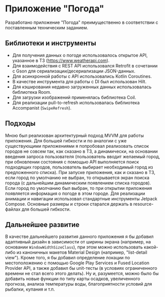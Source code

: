 ﻿# Приложение "Погода"
Разработано приложение "Погода" преимущественно в соответствии с поставленным техническим заданием.
## Библиотеки и инструменты
- Для получения данных о погоде использовалось открытое API, указанное в ТЗ (https://www.weatherapi.com).
- Для взаимодействия с REST API использовался Retrofit в сочетании с Gson для сериализации/десериализации JSON-данных.
- Для асинхронной работы с API использовались Kotlin Coroutines.
- В качестве инструмента для работы с DI был использован Hilt.
- Для кэширования недавно загруженных данных использовалась библиотека Room.
- Для загрузки изображений применялась библиотека Coil.
- Для реализации pull-to-refresh использовалась библиотека Accompanist (`SwipeRefresh`).
## Подходы
Мною был реализован архитектурный подход MVVM для работы приложения. Для большей гибкости и по аналогии с уже существующими приложениями я попробовал реализовать список городов не совсем так, как сказано в ТЗ, а динамически, на основании введения запроса пользователя (пользователь вводит желаемый город, при обновлении состояния с помощью API выполняется поиск подходящих городов, пользователь выбирает необходимый город из предложенного списка). При запуске приложения, как и сказано в ТЗ, если город по умолчанию не выбран, то открывается экран поиска города (с дальнейшим динамическим появлением списка городов). Если город по умолчанию был выбран, то при открытии приложения появляется информация о погоде в этом городе. Для реализации анимации и навигации использовал стандартные инструменты Jetpack Compose. Основные размеры и строки старался держать в resource-файлах для большей гибкости. 
## Дальнейшее развитие
В качестве дальнейшего развития данного приложения я бы добавил адаптивный дизайн в зависимости от ширины экрана (например, на основании `WindowWidthSizeClass`), при этом можно использовать какой-либо из каноничных макетов Material Design (например, "list-detail view"). Кроме того, я бы добавил определение локации по местоположению с помощью Google Play Services и Fused Location Provider API, а также добавил бы unit-тесты (в условиях ограниченного времени не стал всего этого делать). Ну и, разумеется, можно было бы добавить новые функции по типу карты осадков, увеличенного прогноза, анализа температуры воды, благоприятности условий для рыбалки, купания и т.п.
